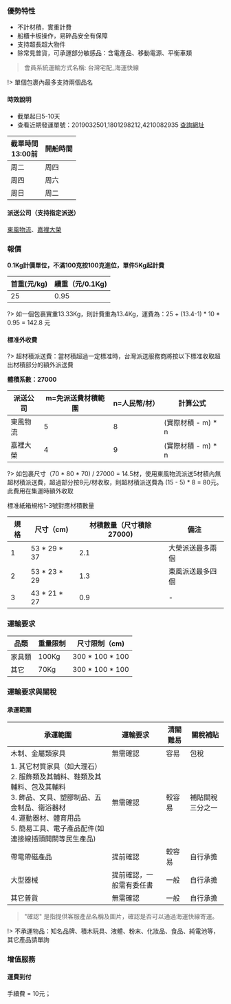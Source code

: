 ### 優勢特性

- 不計材積，實重計費
- 船櫃卡板操作，易碎品安全有保障
- 支持超長超大物件
- 除常見普貨，可承運部分敏感品：含電產品、移動電源、平衡車類

> 會員系統運輸方式名稱: 台灣宅配_海運快線

!> 單個包裹內最多支持兩個品名

#### 時效說明

- 截單起日5-10天
- 查看近期發運單號：2019032501,1801298212,4210082935 [查詢網址](http://www.track-line.hk)

| 截單時間<br />13:00前 | 開船時間 |
|------------------|------|
| 周二               | 周四   |
| 周四               | 周六   |
| 周日               | 周二   |


#### 派送公司（支持指定派送）

[東風物流](http://220.135.157.10:8088/index)、[嘉裡大榮](https://www.kerrytj.com/ZH/search/search_track.aspx)

### 報價
**0.1Kg計價單位，不滿100克按100克進位，單件5Kg起計費**

| 首重(元/kg) | 續重（元/0.1Kg) |
|----------|-------------|
| 25       | 0.95        |


?> 如一個包裹實重13.33Kg，則計費重為13.4Kg，運費為：25 + (13.4-1) * 10 * 0.95 = 142.8 元

#### 標准外收費

?> 超材積派送費：當材積超過一定標准時，台灣派送服務商將按以下標准收取超出材積部分的額外派送費

**體積系數：27000**

| 派送公司 | m=免派送費材積範圍 | n=人民幣/材） | 計算公式         |
|------|------------|---------------------|--------------|
| 東風物流 | 5          | 8                  | (實際材積 - m) * n |
| 嘉裡大榮 | 4          | 9                | (實際材積 - m) * n |


?> 如包裹尺寸（70 * 80 * 70)  / 27000 = 14.5材，使用東風物流派送5材積內無超材積派送費，超過部分按8元/材收取，則超材積派送費為 (15 - 5) * 8 = 80元。此費用在集運時額外收取

標准紙箱規格1-3號對應材積數量

| 規格 | 尺寸（cm)       | 材積數量（尺寸積除27000) | 備注       |
|----|--------------|-----------------|----------|
| 1  | 53 * 29 * 37 | 2.1             | 大榮派送最多兩個 |
| 2  | 53 * 23 * 29 | 1.3             | 東風派送最多四個 |
| 3  | 43 * 21 * 27 | 0.9             | -        |

### 運輸要求

| 品類  | 重量限制  | 尺寸限制（cm)        |
|-----|-------|-----------------|
| 家具類 | 100Kg | 300 * 100 * 100 |
| 其它  | 70Kg  | 300 * 100 * 100 |

### 運輸要求與關稅

#### 承運範圍

| 承運範圍                                                                                     | 運輸要求         | 清關難易 | 關稅補貼     |
|------------------------------------------------------------------------------------------|--------------|--------|----------|
| 木制、金屬類家具                                                                                       | 無需確認         | 容易     | 包稅       |
| 1. 其它材質家具（如大理石）<br />2. 服飾類及其輔料、鞋類及其輔料、包及其輔料<br />3. 飾品、文具、塑膠制品、五金制品、衛浴器材<br />4. 運動器材、體育用品<br />5. 簡易工具、電子產品配件(如連接線插頭開關等民生產品) | 無需確認         | 較容易    | 補貼關稅三分之一 |
| 帶電帶磁產品                                                                                   | 提前確認         | 較容易    | 自行承擔 |
| 大型器械                                                                                     | 提前確認，一般需有委任書 | 一般     | 自行承擔     |
| 其它普貨                                                                                     | 無需確認         | 一般     | 自行承擔     |

> "確認" 是指提供客服產品名稱及圖片，確認是否可以通過海運快線寄運。

!> 不承運物品：知名品牌、積木玩具、液體、粉末、化妝品、食品、純電池等，其它產品請單詢

### 增值服務
#### 運費到付
手續費 = 10元；

